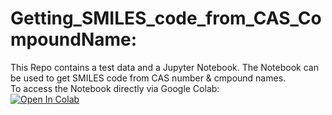 # Getting_SMILES_code_from_CAS_CompoundName:

This Repo contains a test data and a Jupyter Notebook. The Notebook can be used to get SMILES code from CAS number & cmpound names. <br>
To access the Notebook directly via Google Colab:  
[![Open In Colab](https://colab.research.google.com/assets/colab-badge.svg)](https://colab.research.google.com/github/abzer005/Getting_SMILES_code_from_CAS_CompoundName/blob/main)
